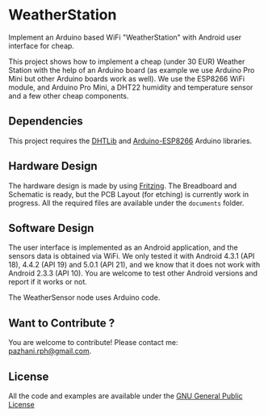 # WeatherStation
Implement an Arduino based WiFi "WeatherStation" with Android user interface for cheap.

This project shows how to implement a cheap (under 30 EUR) Weather Station with the help of an Arduino board (as example we use Arduino Pro Mini but other Arduino boards work as well).
We use the ESP8266 WiFi module, and Arduino Pro Mini, a DHT22 humidity and temperature sensor and a few other cheap components.

## Dependencies
This project requires the [DHTLib](https://github.com/RobTillaart/Arduino/tree/master/libraries/DHTlib) and [Arduino-ESP8266](https://github.com/dimircea/Arduino-ESP8266) Arduino libraries.

## Hardware Design
The hardware design is made by using [Fritzing](fritzing.org). The Breadboard and Schematic is ready, but the PCB Layout (for etching) is currently work in progress. All the required files are available under the `documents` folder.

## Software Design
The user interface is implemented as an Android application, and the sensors data is obtained via WiFi. 
We only tested it with Android 4.3.1 (API 18), 4.4.2 (API 19) and 5.0.1 (API 21), and we know that it does not work with Android 2.3.3 (API 10). You are welcome to test other Android versions and report if it works or not.

The WeatherSensor node uses Arduino code.

## Want to Contribute ?
You are welcome to contribute! Please contact me: pazhani.rph@gmail.com.

## License
All the code and examples are available under the [GNU General Public License](http://www.gnu.org/licenses/gpl.html)

